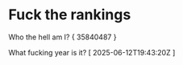 # Fuck the rankings

Who the hell am I?
{ 35840487 }

What fucking year is it?
[ 2025-06-12T19:43:20Z ]
